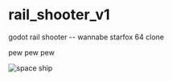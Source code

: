 # rail_shooter_v1
godot rail shooter -- wannabe starfox 64 clone

pew pew pew

![space ship](https://github.com/crogersdev/rails_shooter_v1/blob/main/railshooterv1.png?raw=true)

